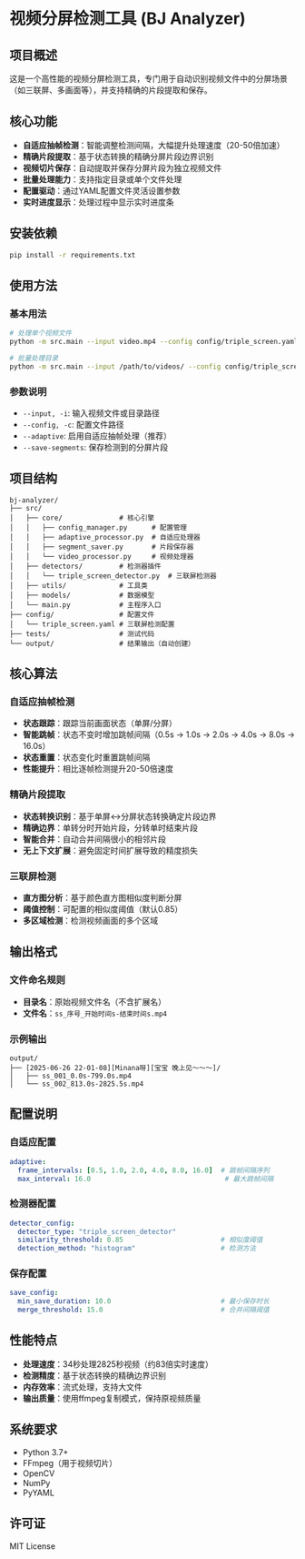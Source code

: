 # 视频分屏检测工具 (BJ Analyzer)

## 项目概述
这是一个高性能的视频分屏检测工具，专门用于自动识别视频文件中的分屏场景（如三联屏、多画面等），并支持精确的片段提取和保存。

## 核心功能
- **自适应抽帧检测**：智能调整检测间隔，大幅提升处理速度（20-50倍加速）
- **精确片段提取**：基于状态转换的精确分屏片段边界识别
- **视频切片保存**：自动提取并保存分屏片段为独立视频文件
- **批量处理能力**：支持指定目录或单个文件处理
- **配置驱动**：通过YAML配置文件灵活设置参数
- **实时进度显示**：处理过程中显示实时进度条

## 安装依赖
```bash
pip install -r requirements.txt
```

## 使用方法

### 基本用法
```bash
# 处理单个视频文件
python -m src.main --input video.mp4 --config config/triple_screen.yaml --adaptive --save-segments

# 批量处理目录
python -m src.main --input /path/to/videos/ --config config/triple_screen.yaml --adaptive --save-segments
```

### 参数说明
- `--input, -i`: 输入视频文件或目录路径
- `--config, -c`: 配置文件路径
- `--adaptive`: 启用自适应抽帧处理（推荐）
- `--save-segments`: 保存检测到的分屏片段

## 项目结构
```
bj-analyzer/
├── src/
│   ├── core/              # 核心引擎
│   │   ├── config_manager.py      # 配置管理
│   │   ├── adaptive_processor.py  # 自适应处理器
│   │   ├── segment_saver.py       # 片段保存器
│   │   └── video_processor.py     # 视频处理器
│   ├── detectors/         # 检测器插件
│   │   └── triple_screen_detector.py  # 三联屏检测器
│   ├── utils/             # 工具类
│   ├── models/            # 数据模型
│   └── main.py            # 主程序入口
├── config/                # 配置文件
│   └── triple_screen.yaml # 三联屏检测配置
├── tests/                 # 测试代码
└── output/                # 结果输出（自动创建）
```

## 核心算法

### 自适应抽帧检测
- **状态跟踪**：跟踪当前画面状态（单屏/分屏）
- **智能跳帧**：状态不变时增加跳帧间隔（0.5s → 1.0s → 2.0s → 4.0s → 8.0s → 16.0s）
- **状态重置**：状态变化时重置跳帧间隔
- **性能提升**：相比逐帧检测提升20-50倍速度

### 精确片段提取
- **状态转换识别**：基于单屏↔分屏状态转换确定片段边界
- **精确边界**：单转分时开始片段，分转单时结束片段
- **智能合并**：自动合并间隔很小的相邻片段
- **无上下文扩展**：避免固定时间扩展导致的精度损失

### 三联屏检测
- **直方图分析**：基于颜色直方图相似度判断分屏
- **阈值控制**：可配置的相似度阈值（默认0.85）
- **多区域检测**：检测视频画面的多个区域

## 输出格式

### 文件命名规则
- **目录名**：原始视频文件名（不含扩展名）
- **文件名**：`ss_序号_开始时间s-结束时间s.mp4`

### 示例输出
```
output/
├── [2025-06-26 22-01-08][Minana呀][宝宝 晚上见～～～]/
│   ├── ss_001_0.0s-799.0s.mp4
│   └── ss_002_813.0s-2825.5s.mp4
```

## 配置说明

### 自适应配置
```yaml
adaptive:
  frame_intervals: [0.5, 1.0, 2.0, 4.0, 8.0, 16.0]  # 跳帧间隔序列
  max_interval: 16.0                                 # 最大跳帧间隔
```

### 检测器配置
```yaml
detector_config:
  detector_type: "triple_screen_detector"
  similarity_threshold: 0.85                        # 相似度阈值
  detection_method: "histogram"                     # 检测方法
```

### 保存配置
```yaml
save_config:
  min_save_duration: 10.0                           # 最小保存时长
  merge_threshold: 15.0                             # 合并间隔阈值
```

## 性能特点
- **处理速度**：34秒处理2825秒视频（约83倍实时速度）
- **检测精度**：基于状态转换的精确边界识别
- **内存效率**：流式处理，支持大文件
- **输出质量**：使用ffmpeg复制模式，保持原视频质量

## 系统要求
- Python 3.7+
- FFmpeg（用于视频切片）
- OpenCV
- NumPy
- PyYAML

## 许可证
MIT License

